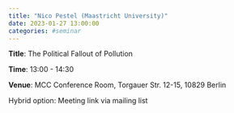 ```yaml
---
title: "Nico Pestel (Maastricht University)"
date: 2023-01-27 13:00:00
categories: #seminar
---
```


**Title**: The Political Fallout of Pollution  

**Time**: 13:00 - 14:30  

**Venue**: MCC Conference Room, Torgauer Str. 12-15, 10829 Berlin  

Hybrid option: Meeting link via mailing list
